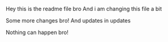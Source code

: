 Hey this is the readme file bro
And i am changing this file a bit


Some more changes bro!
And updates in updates

Nothing can happen bro!